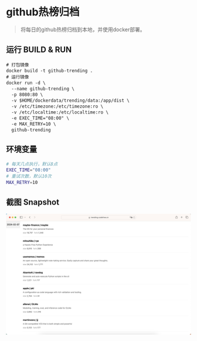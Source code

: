 # github热榜归档

> 将每日的github热榜归档到本地，并使用docker部署。

## 运行 BUILD & RUN

```shell
# 打包镜像
docker build -t github-trending .
# 运行镜像
docker run -d \
  --name github-trending \
  -p 8080:80 \
  -v $HOME/dockerdata/trending/data:/app/dist \
  -v /etc/timezone:/etc/timezone:ro \
  -v /etc/localtime:/etc/localtime:ro \
  -e EXEC_TIME="08:00" \
  -e MAX_RETRY=10 \
  github-trending
```

## 环境变量

```bash
# 每天几点执行，默认8点
EXEC_TIME="08:00"
# 重试次数，默认10次
MAX_RETRY=10
```

## 截图 Snapshot

![1.png](./screenshot/1.png)